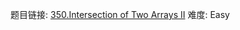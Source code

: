 题目链接: [350.Intersection of Two Arrays II][1]
难度: Easy

[1]: https://leetcode.com/problems/intersection-of-two-arrays-ii
